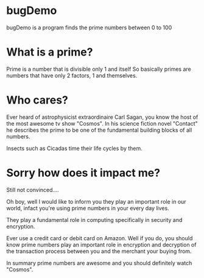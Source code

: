 # bugDemo

bugDemo is a program finds the prime numbers between 0 to 100

# What is a prime?

Prime is a number that is divisible only 1 and itself
So basically primes are numbers that have only 2 factors, 1 and themselves.

# Who cares?

Ever heard of astrophysicist extraordinaire Carl Sagan, you know the host of the most awesome tv show "Cosmos". In his science fiction novel "Contact" he describes the prime to be one of the fundamental building blocks of all numbers.

Insects such as Cicadas time their life cycles by them.

# Sorry how does it impact me?

Still not convinced....

Oh boy, well I would like to inform you they play an important role in our world, infact you're using prime numbers in your every day lives.

They play a fundamental role in computing specifically in security and encryption.

Ever use a credit card or debit card on Amazon. Well if you do, you should know prime numbers play an important role in encryption and decryption of the transaction process between you and the merchant your buying from.

In summary prime numbers are awesome and you should definitely watch "Cosmos".
